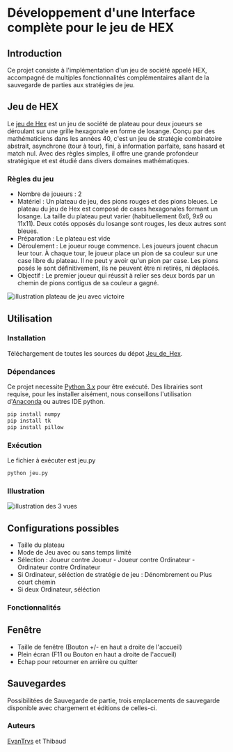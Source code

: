 # Développement d'une Interface complète pour le jeu de HEX

## Introduction
Ce projet consiste à l'implémentation d'un jeu de société appelé HEX, accompagné de multiples fonctionnalités complémentaires allant de la sauvegarde de parties aux stratégies de jeu.

## Jeu de HEX
Le [jeu de Hex](https://fr.wikipedia.org/wiki/Hex) est un jeu de société de plateau pour deux joueurs se déroulant sur une grille hexagonale en forme de losange. Conçu par des mathématiciens dans les années 40, c'est un jeu de stratégie combinatoire abstrait, asynchrone (tour à tour), fini, à information parfaite, sans hasard et match nul. Avec des règles simples, il offre une grande profondeur stratégique et est étudié dans divers domaines mathématiques.

### Règles du jeu
- Nombre de joueurs : 2
- Matériel : Un plateau de jeu, des pions rouges et des pions bleues.
Le plateau du jeu de Hex est composé de cases hexagonales formant un 
losange. La taille du plateau peut varier (habituellement 6x6, 9x9 ou 11x11). 
Deux cotés opposés du losange sont rouges, les deux autres sont bleues.
- Préparation : Le plateau est vide
- Déroulement : Le joueur rouge commence. Les joueurs jouent chacun leur 
tour. À chaque tour, le joueur place un pion de sa couleur sur une case libre 
du plateau. Il ne peut y avoir qu'un pion par case. Les pions posés le sont 
définitivement, ils ne peuvent être ni retirés, ni déplacés.
- Objectif : Le premier joueur qui réussit à relier ses deux bords par un chemin 
de pions contigus de sa couleur a gagné.

![illustration plateau de jeu avec victoire](https://media.discordapp.net/attachments/1087514695268847656/1203760499402215534/image.png?ex=65d24453&is=65bfcf53&hm=85e037d4cbebf64f18080f56f104628da083317fb863f38199e0e9bdf441ea51&=&format=webp&quality=lossless)

## Utilisation
### Installation
Téléchargement de toutes les sources du dépot [Jeu_de_Hex](https://github.com/EvanTrvs/Jeu_de_Hex).

### Dépendances
Ce projet necessite [Python 3.x](https://www.python.org/downloads/) pour être exécuté.
Des librairies sont requise, pour les installer aisément, nous conseillons l'utilisation d'[Anaconda](https://www.anaconda.com) ou autres IDE python.
  ```bash
  pip install numpy
  pip install tk
  pip install pillow
  ```
### Exécution
Le fichier à exécuter est jeu.py
  ```bash
  python jeu.py
  ```
### Illustration
![illustration des 3 vues](https://media.discordapp.net/attachments/1087514695268847656/1203761815008321586/image.png?ex=65d2458d&is=65bfd08d&hm=a2f5d0d2bdd818174d95333113514587b2bbd26311098b7831c79cdae984307e&=&format=webp&quality=lossless&width=820&height=671)

## Configurations possibles
* Taille du plateau
* Mode de Jeu avec ou sans temps limité
* Sélection : Joueur contre Joueur - Joueur contre Ordinateur - Ordinateur contre Ordinateur
* Si Ordinateur, séléction de stratégie de jeu : Dénombrement ou Plus court chemin
* Si deux Ordinateur, séléction 

### Fonctionnalités
## Fenêtre
- Taille de fenêtre (Bouton +/- en haut a droite de l'accueil)
- Plein écran (F11 ou Bouton en haut a droite de l'accueil)
- Echap pour retourner en arrière ou quitter 

## Sauvegardes
Possibilitées de Sauvegarde de partie, trois emplacements de sauvegarde disponible avec chargement et éditions de celles-ci.

### Auteurs
[EvanTrvs](https://github.com/EvanTrvs) et Thibaud
